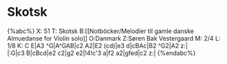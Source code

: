 # Skotsk

{%abc%}
X: 51
T: Skotsk
B:[[Notböcker/Melodier til gamle danske Almuedanse for Violin solo]]
O:Danmark
Z:Søren Bak Vestergaard
M: 2/4
L: 1/8
K: C
E|A3 ^G|A^GAB|c2 A2|E2 (cd)|e3 d|cBAc|B2 ^G2|A2 z:|\
|:G|c3 B|cBcd|e2 c2|g2 e2|!4!c'3 a|f2 a2|gfed|c2 z:|
{%endabc%}
